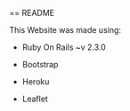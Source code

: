== README

This Website was made using:

* Ruby On Rails ~v 2.3.0

* Bootstrap

* Heroku

* Leaflet



